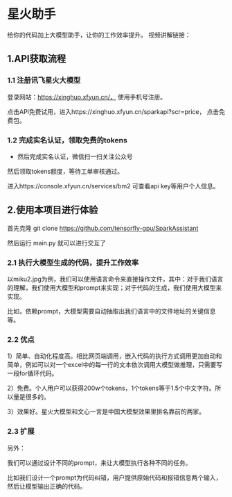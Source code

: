 # 星火助手

给你的代码加上大模型助手，让你的工作效率提升。
视频讲解链接：

## 1.API获取流程
### 1.1 注册讯飞星火大模型
登录网站：https://xinghuo.xfyun.cn/， 使用手机号注册。

点击API免费试用，进入https://xinghuo.xfyun.cn/sparkapi?scr=price， 点击免费包。

### 1.2 完成实名认证，领取免费的tokens
* 然后完成实名认证，微信扫一扫关注公众号

然后领取tokens额度，等待工单审核通过。

进入https://console.xfyun.cn/services/bm2 可查看api key等用户个人信息。

## 2.使用本项目进行体验

首先克隆 git clone https://github.com/tensorfly-gpu/SparkAssistant

然后运行 main.py 就可以进行交互了

### 2.1 执行大模型生成的代码，提升工作效率
以miku2.jpg为例，我们可以使用语言命令来直接操作文件，其中：对于我们语言的理解，我们使用大模型和prompt来实现；对于代码的生成，我们使用大模型来实现。

比如，依赖prompt，大模型需要自动抽取出我们语言中的文件地址的关键信息等。

### 2.2 优点
1）简单、自动化程度高。相比网页端调用，嵌入代码的执行方式调用更加自动和简单，例如可以对一个excel中的每一行的文本依次调用大模型做推理，只需要写一段for循环代码。

2）免费。个人用户可以获得200w个tokens，1个tokens等于1.5个中文字符。所以量是很多的。

3）效果好。星火大模型和文心一言是中国大模型效果里排名靠前的两家。

### 2.3 扩展
另外：

我们可以通过设计不同的prompt，来让大模型执行各种不同的任务。

比如我们设计一个prompt为代码纠错，用户提供原始代码和报错信息两个输入，然后让模型输出正确的代码。

